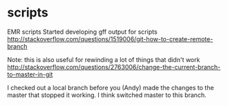 scripts
=======

EMR scripts
Started developing gff output for scripts
http://stackoverflow.com/questions/1519006/git-how-to-create-remote-branch

Note: this is also useful for rewinding a lot of things that didn't work 
http://stackoverflow.com/questions/2763006/change-the-current-branch-to-master-in-git

I checked out a local branch before you (Andy) made the changes to the master that stopped it working. I think switched master to this branch. 


